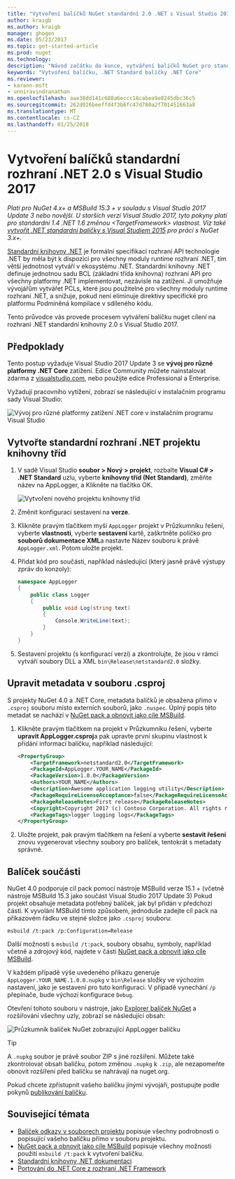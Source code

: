```yaml
---
title: "Vytvoření balíčků NuGet standardní 2.0 .NET s Visual Studio 2017 | Microsoft Docs"
author: kraigb
ms.author: kraigb
manager: ghogen
ms.date: 05/23/2017
ms.topic: get-started-article
ms.prod: nuget
ms.technology: 
description: "Návod začátku do konce, vytváření balíčků NuGet pro standardní 2.0 rozhraní .NET pomocí nástroje NuGet 4.x a Visual Studio 2017."
keywords: "Vytvoření balíčku, .NET Standard balíčky .NET Core"
ms.reviewer:
- karann-msft
- unniravindranathan
ms.openlocfilehash: aae38dd141c688a6eccc18cabea9e8245dbc36c5
ms.sourcegitcommit: 262d026beeffd4f3b6fc47d780a2f701451663a8
ms.translationtype: MT
ms.contentlocale: cs-CZ
ms.lasthandoff: 01/25/2018
---
```

# <a name="create-net-standard-20-packages-with-visual-studio-2017"></a>Vytvoření balíčků standardní rozhraní .NET 2.0 s Visual Studio 2017

*Platí pro NuGet 4.x+ a MSBuild 15.3 + v souladu s Visual Studio 2017 Update 3 nebo novější. U starších verzí Visual Studio 2017, tyto pokyny platí pro standardní 1.4 .NET 1.6 změnou \<TargetFramework\> vlastnost. Viz také [vytvořit .NET standardní balíčky s Visual Studiem 2015](../guides/create-net-standard-packages-vs2015.md) pro práci s NuGet 3.x+.*

[Standardní knihovny .NET](/dotnet/articles/standard/library) je formální specifikaci rozhraní API technologie .NET by měla být k dispozici pro všechny moduly runtime rozhraní .NET, tím větší jednotnost vytváří v ekosystému .NET. Standardní knihovny .NET definuje jednotnou sadu BCL (základní třída knihovna) rozhraní API pro všechny platformy .NET implementovat, nezávisle na zatížení. Ji umožňuje vývojářům vytvářet PCLs, které jsou použitelné pro všechny moduly runtime rozhraní .NET, a snižuje, pokud není eliminuje direktivy specifické pro platformu Podmíněná kompilace v sdíleného kódu.

Tento průvodce vás provede procesem vytváření balíčku nuget cílení na rozhraní .NET standardní knihovny 2.0 s Visual Studio 2017.

## <a name="pre-requisites"></a>Předpoklady

Tento postup vyžaduje Visual Studio 2017 Update 3 se **vývoj pro různé platformy .NET Core** zatížení. Edice Community můžete nainstalovat zdarma z [visualstudio.com](https://www.visualstudio.com/), nebo použijte edice Professional a Enterprise.

Vyžadují pracovního vytížení, zobrazí se následující v instalačním programu sady Visual Studio:

![Vývoj pro různé platformy zatížení .NET core v instalačním programu Visual Studio](media/NuGet4-01-Workload.png)

## <a name="create-the-net-standard-class-library-project"></a>Vytvořte standardní rozhraní .NET projektu knihovny tříd

1. V sadě Visual Studio **soubor > Nový > projekt**, rozbalte **Visual C# > .NET Standard** uzlu, vyberte **knihovny tříd (Net Standard)**, změňte název na AppLogger, a Klikněte na tlačítko OK.

    ![Vytvoření nového projektu knihovny tříd](media/NuGet4-02-NewProject.png)

1. Změnit konfiguraci sestavení na **verze**.
1. Klikněte pravým tlačítkem myši `AppLogger` projekt v Průzkumníku řešení, vyberte **vlastnosti**, vyberte **sestavení** kartě, zaškrtněte políčko pro **souborů dokumentace XML**a nastavte Název souboru k právě `AppLogger.xml`. Potom uložte projekt.

1. Přidat kód pro součásti, například následující (který jasně právě výstupy zpráv do konzoly):

    ```cs
    namespace AppLogger
    {
        public class Logger
        {
            public void Log(string text)
            {
                Console.WriteLine(text);
            }
        }
    }
    ```

1. Sestavení projektu (s konfigurací verzi) a zkontrolujte, že jsou v rámci vytváří soubory DLL a XML `bin\Release\netstandard2.0` složky.

## <a name="edit-metadata-in-the-csproj-file"></a>Upravit metadata v souboru .csproj

S projekty NuGet 4.0 a .NET Core, metadata balíčků je obsažena přímo v `.csproj` souboru místo externích souborů, jako `.nuspec`. Úplný popis této metadat se nachází v [NuGet pack a obnovit jako cíle MSBuild](../schema/msbuild-targets.md#pack-target).

1. Klikněte pravým tlačítkem na projekt v Průzkumníku řešení, vyberte **upravit AppLogger.csproj**a pak upravte první skupinu vlastnost k přidání informací balíčku, například následující:

    ```xml
    <PropertyGroup>
        <TargetFramework>netstandard2.0</TargetFramework>
        <PackageId>AppLogger.YOUR_NAME</PackageId>
        <PackageVersion>1.0.0</PackageVersion>
        <Authors>YOUR_NAME</Authors>
        <Description>Awesome application logging utility</Description>
        <PackageRequireLicenseAcceptance>false</PackageRequireLicenseAcceptance>
        <PackageReleaseNotes>First release</PackageReleaseNotes>
        <Copyright>Copyright 2017 (c) Contoso Corporation. All rights reserved.</Copyright>
        <PackageTags>logger logging logs</PackageTags>
    </PropertyGroup>
    ```

1. Uložte projekt, pak pravým tlačítkem na řešení a vyberte **sestavit řešení** znovu vygenerovat všechny soubory pro balíček, tentokrát s metadaty správné.

## <a name="package-the-component"></a>Balíček součásti

NuGet 4.0 podporuje cíl pack pomocí nástroje MSBuild verze 15.1 + (včetně nástroje MSBuild 15.3 jako součást Visual Studio 2017 Update 3) Pokud projekt obsahuje metadata potřebný balíček, jak byl přidán v předchozí části. K vyvolání MSBuild tímto způsobem, jednoduše zadejte cíl pack na příkazovém řádku ve stejné složce jako `.csproj` souboru:

    msbuild /t:pack /p:Configuration=Release

Další možnosti s `msbuild /t:pack`, soubory obsahu, symboly, například včetně a zdrojový kód, najdete v části [NuGet pack a obnovit jako cíle MSBuild](../schema/msbuild-targets.md#pack-target).

V každém případě výše uvedeného příkazu generuje `AppLogger.YOUR_NAME.1.0.0.nupkg` v `bin\Release` složky ve výchozím nastavení, jako je sestavení pro tuto konfiguraci. V případě vynechání `/p` přepínače, bude výchozí konfigurace `Debug`. 

Otevření tohoto souboru v nástroje, jako [Explorer balíček NuGet](https://github.com/NuGetPackageExplorer/NuGetPackageExplorer) a rozšiřování všechny uzly, zobrazí se následující obsah:

![Průzkumník balíček NuGet zobrazující AppLogger balíčku](media/NuGet4-03-PackageExplorer.png)

> [!Tip]
> A `.nupkg` soubor je právě soubor ZIP s jiné rozšíření. Můžete také zkontrolovat obsah balíčku, potom změnou `.nupkg` k `.zip`, ale nezapomeňte obnovit rozšíření před balíčku se nahrávají na nuget.org.

Pokud chcete zpřístupnit vašeho balíčku jinými vývojáři, postupujte podle pokynů [publikování balíčku](../create-packages/publish-a-package.md).

## <a name="related-topics"></a>Související témata

- [Balíček odkazy v souborech projektu](../consume-packages/package-references-in-project-files.md) popisuje všechny podrobnosti o popisující vašeho balíčku přímo v souboru projektu.
- [NuGet pack a obnovit jako cíle MSBuild](../schema/msbuild-targets.md) popisuje všechny možnosti použití `msbuild /t:pack` k vytvoření balíčku.
- [Standardní knihovny .NET dokumentaci](/dotnet/articles/standard/library)
- [Portování do .NET Core z rozhraní .NET Framework](/dotnet/articles/core/porting/index)
